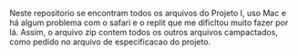 Neste repositorio se encontram todos os arquivos do Projeto I, uso Mac e há algum problema com o safari e o replit que me dificltou muito fazer por lá. Assim, o arquivo zip contem todos os outros arquivos campactados, como pedido no arquivo de especificacao do projeto.
